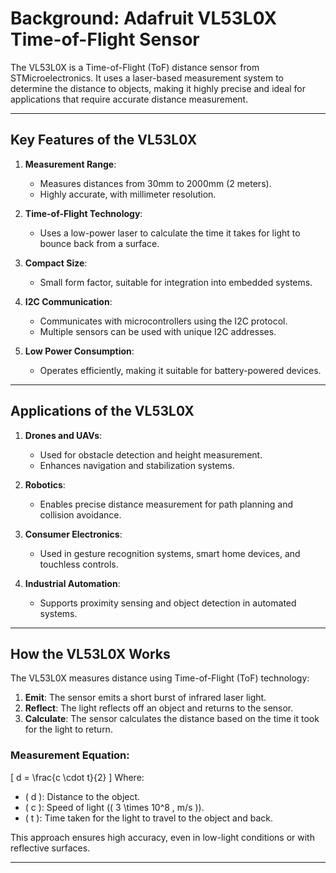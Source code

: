 # Background: Adafruit VL53L0X Time-of-Flight Sensor

The VL53L0X is a Time-of-Flight (ToF) distance sensor from STMicroelectronics. It uses a laser-based measurement system to determine the distance to objects, making it highly precise and ideal for applications that require accurate distance measurement.

---

## Key Features of the VL53L0X

1. **Measurement Range**:
   - Measures distances from 30mm to 2000mm (2 meters).
   - Highly accurate, with millimeter resolution.

2. **Time-of-Flight Technology**:
   - Uses a low-power laser to calculate the time it takes for light to bounce back from a surface.

3. **Compact Size**:
   - Small form factor, suitable for integration into embedded systems.

4. **I2C Communication**:
   - Communicates with microcontrollers using the I2C protocol.
   - Multiple sensors can be used with unique I2C addresses.

5. **Low Power Consumption**:
   - Operates efficiently, making it suitable for battery-powered devices.

---

## Applications of the VL53L0X

1. **Drones and UAVs**:
   - Used for obstacle detection and height measurement.
   - Enhances navigation and stabilization systems.

2. **Robotics**:
   - Enables precise distance measurement for path planning and collision avoidance.

3. **Consumer Electronics**:
   - Used in gesture recognition systems, smart home devices, and touchless controls.

4. **Industrial Automation**:
   - Supports proximity sensing and object detection in automated systems.

---

## How the VL53L0X Works

The VL53L0X measures distance using Time-of-Flight (ToF) technology:
1. **Emit**: The sensor emits a short burst of infrared laser light.
2. **Reflect**: The light reflects off an object and returns to the sensor.
3. **Calculate**: The sensor calculates the distance based on the time it took for the light to return.

### Measurement Equation:
\[ d = \frac{c \cdot t}{2} \]
Where:
- \( d \): Distance to the object.
- \( c \): Speed of light (\( 3 \times 10^8 \, m/s \)).
- \( t \): Time taken for the light to travel to the object and back.

This approach ensures high accuracy, even in low-light conditions or with reflective surfaces.

---
